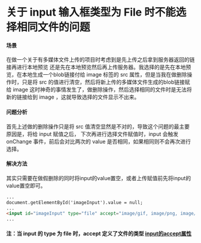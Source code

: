 # 关于 input 输入框类型为 File 时不能选择相同文件的问题

#### 场景

在做一个关于有多媒体文件上传的项目时考虑到是先上传之后拿到服务器返回的链接再进行本地预览
还是先在本地预览然后再上传服务器。我选择的是先在本地预览，在本地生成一个blob链接付给 image 标签的 src
属性，但是当我在做删除操作时，只是将 src 的值进行清空，然后将新上传的多媒体文件生成的blob链接赋给 image
这时神奇的事情发生了，做删除操作，然后选择相同的文件时是无法将新的链接给到 image ，这就导致选择的文件显示不出来。

#### 问题分析

首先上述做的删除操作只是将 src 值清空显然是不对的，导致这个问题的最主要原因是，将给 input 赋值之后，
下次再进行选择文件赋值时，input 会触发 onChange 事件，前后会对比两次的 value 是否相同，如果相同则不会再次进行选择。

#### 解决方法

其实只需要在做假删除的同时将input的value置空，或者上传赋值前先将input的value置空即可。

```html
...
document.getElementById('imageInput').value = null;
...
<input id="imageInput" type="file" accept="image/gif, image/png, image/jpeg" />
...
```

#### 注：当 input 的 type 为 file 时，accept 定义了文件的类型 [input的accept属性](https://developer.mozilla.org/zh-CN/docs/Web/HTML/Element/Input/file#attr-accept)